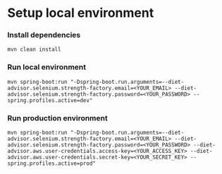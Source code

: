 # Setup local environment
### Install dependencies
```
mvn clean install
```
### Run local environment
```
mvn spring-boot:run "-Dspring-boot.run.arguments=--diet-advisor.selenium.strength-factory.email=<YOUR_EMAIL> --diet-advisor.selenium.strength-factory.password=<YOUR_PASSWORD> --spring.profiles.active=dev"
```
### Run production environment
```
mvn spring-boot:run "-Dspring-boot.run.arguments=--diet-advisor.selenium.strength-factory.email=<YOUR_EMAIL> --diet-advisor.selenium.strength-factory.password=<YOUR_PASSWORD> --diet-advisor.aws.user-credentials.access-key=<YOUR_ACCESS_KEY> --diet-advisor.aws.user-credentials.secret-key=<YOUR_SECRET_KEY> --spring.profiles.active=prod"
```
